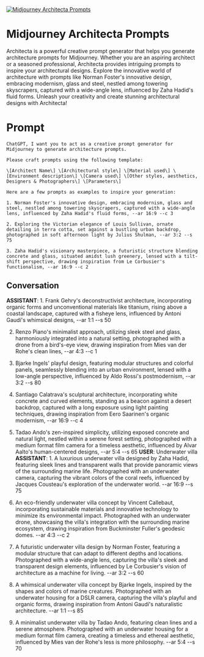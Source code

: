 
[![Midjourney Architecta Prompts](https://flow-user-images.s3.us-west-1.amazonaws.com/prompt/yPXUtDFaqScvjJUl1kUm6/1693217959571)]()
# Midjourney Architecta Prompts 
Architecta is a powerful creative prompt generator that helps you generate architecture prompts for Midjourney. Whether you are an aspiring architect or a seasoned professional, Architecta provides intriguing prompts to inspire your architectural designs. Explore the innovative world of architecture with prompts like Norman Foster's innovative design, embracing modernism, glass and steel, nestled among towering skyscrapers, captured with a wide-angle lens, influenced by Zaha Hadid's fluid forms. Unleash your creativity and create stunning architectural designs with Architecta!

# Prompt

```
ChatGPT, I want you to act as a creative prompt generator for Midjourney to generate architecture prompts.

Please craft prompts using the following template:

\[Architect Name\] \[Architectural style\] \[Material used\] \[Environment description\] \[Camera used\] \[Other styles, aesthetics, Designers & Photographers\] \[Parameters\]

Here are a few prompts as examples to inspire your generation:

1. Norman Foster's innovative design, embracing modernism, glass and steel, nestled among towering skyscrapers, captured with a wide-angle lens, influenced by Zaha Hadid's fluid forms, --ar 16:9 --c 3

2. Exploring the Victorian elegance of Louis Sullivan, ornate detailing in terra cotta, set against a bustling urban backdrop, photographed in soft afternoon light by Julius Shulman, --ar 3:2 --s 75

3. Zaha Hadid's visionary masterpiece, a futuristic structure blending concrete and glass, situated amidst lush greenery, lensed with a tilt-shift perspective, drawing inspiration from Le Corbusier's functionalism, --ar 16:9 --c 2
```

## Conversation

**ASSISTANT**: 1. Frank Gehry's deconstructivist architecture, incorporating organic forms and unconventional materials like titanium, rising above a coastal landscape, captured with a fisheye lens, influenced by Antoni Gaudí's whimsical designs, --ar 1:1 --s 50



2. Renzo Piano's minimalist approach, utilizing sleek steel and glass, harmoniously integrated into a natural setting, photographed with a drone from a bird's-eye view, drawing inspiration from Mies van der Rohe's clean lines, --ar 4:3 --c 1



3. Bjarke Ingels' playful design, featuring modular structures and colorful panels, seamlessly blending into an urban environment, lensed with a low-angle perspective, influenced by Aldo Rossi's postmodernism, --ar 3:2 --s 80



4. Santiago Calatrava's sculptural architecture, incorporating white concrete and curved elements, standing as a beacon against a desert backdrop, captured with a long exposure using light painting techniques, drawing inspiration from Eero Saarinen's organic modernism, --ar 16:9 --c 4



5. Tadao Ando's zen-inspired simplicity, utilizing exposed concrete and natural light, nestled within a serene forest setting, photographed with a medium format film camera for a timeless aesthetic, influenced by Alvar Aalto's human-centered designs, --ar 5:4 --s 65
**USER**:  Underwater villa
**ASSISTANT**: 1. A luxurious underwater villa designed by Zaha Hadid, featuring sleek lines and transparent walls that provide panoramic views of the surrounding marine life. Photographed with an underwater camera, capturing the vibrant colors of the coral reefs, influenced by Jacques Cousteau's exploration of the underwater world. --ar 16:9 --s 75



2. An eco-friendly underwater villa concept by Vincent Callebaut, incorporating sustainable materials and innovative technology to minimize its environmental impact. Photographed with an underwater drone, showcasing the villa's integration with the surrounding marine ecosystem, drawing inspiration from Buckminster Fuller's geodesic domes. --ar 4:3 --c 2



3. A futuristic underwater villa design by Norman Foster, featuring a modular structure that can adapt to different depths and locations. Photographed with a wide-angle lens, capturing the villa's sleek and transparent design elements, influenced by Le Corbusier's vision of architecture as a machine for living. --ar 3:2 --s 60



4. A whimsical underwater villa concept by Bjarke Ingels, inspired by the shapes and colors of marine creatures. Photographed with an underwater housing for a DSLR camera, capturing the villa's playful and organic forms, drawing inspiration from Antoni Gaudí's naturalistic architecture. --ar 1:1 --s 85



5. A minimalist underwater villa by Tadao Ando, featuring clean lines and a serene atmosphere. Photographed with an underwater housing for a medium format film camera, creating a timeless and ethereal aesthetic, influenced by Mies van der Rohe's less is more philosophy. --ar 5:4 --s 70


